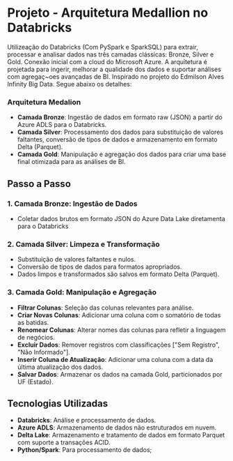 # Projeto - Arquitetura Medallion no Databricks

Utilizeação do Databricks (Com PySpark e SparkSQL) para extrair, processar e analisar dados nas três camadas clássicas: Bronze, Silver e Gold. Conexão inicial com a cloud do Microsoft Azure. A arquitetura é projetada para ingerir, melhorar a qualidade dos dados e suportar análises com agregaç~oes avançadas de BI. Inspirado no projeto do Edmilson Alves Infinity Big Data. Segue abaixo os detalhes:

### Arquitetura Medalion

- **Camada Bronze**: Ingestão de dados em formato raw (JSON) a partir do Azure ADLS para o Databricks.
- **Camada Silver**: Processamento dos dados para substituição de valores faltantes, conversão de tipos de dados e armazenamento em formato Delta (Parquet).
- **Camada Gold**: Manipulação e agregação dos dados para criar uma base final otimizada para as análises de BI.

## Passo a Passo

### 1. Camada Bronze: Ingestão de Dados
- Coletar dados brutos em formato JSON do Azure Data Lake diretamenta para o Databricks

### 2. Camada Silver: Limpeza e Transformação
  - Substituição de valores faltantes e nulos.
  - Conversão de tipos de dados para formatos apropriados.
  - Dados limpos e transformados são salvos em formato Delta (Parquet).

### 3. Camada Gold: Manipulação e Agregação
  - **Filtrar Colunas**: Seleção das colunas relevantes para análise.
  - **Criar Novas Colunas**: Adicionar uma coluna com o somatório de todas as batidas.
  - **Renomear Colunas**: Alterar nomes das colunas para refletir a linguagem de negócios.
  - **Excluir Dados**: Remover registros com classificações ["Sem Registro", "Não Informado"].
  - **Inserir Coluna de Atualização**: Adicionar uma coluna com a data da última atualização dos dados.
  - **Salvar Dados**: Armazenar os dados na camada Gold, particionados por UF (Estado).

## Tecnologias Utilizadas

- **Databricks**: Análise e processamento de dados.
- **Azure ADLS**: Armazenamento de dados não estruturados em nuvem.
- **Delta Lake**: Armazenamento e tratamento de dados em formato Parquet com suporte a transações ACID.
- **Python/Spark**: Para processamento de dados;
